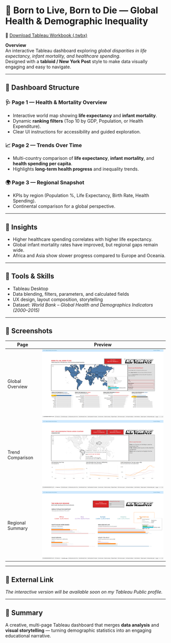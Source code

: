 # 📰 Born to Live, Born to Die — Global Health & Demographic Inequality

📁 [Download Tableau Workbook (.twbx)](born-to-live-born-to-die.twbx)

**Overview**  
An interactive Tableau dashboard exploring *global disparities in life expectancy, infant mortality, and healthcare spending*.  
Designed with a **tabloid / New York Post** style to make data visually engaging and easy to navigate.

---

## 🧭 Dashboard Structure

### 🩺 Page 1 — Health & Mortality Overview  
- Interactive world map showing **life expectancy** and **infant mortality**.  
- Dynamic **ranking filters** (Top 10 by GDP, Population, or Health Expenditure).  
- Clear UI instructions for accessibility and guided exploration.

### 📈 Page 2 — Trends Over Time  
- Multi-country comparison of **life expectancy**, **infant mortality**, and **health spending per capita**.  
- Highlights **long-term health progress** and inequality trends.

### 🌍 Page 3 — Regional Snapshot  
- KPIs by region (Population %, Life Expectancy, Birth Rate, Health Spending).  
- Continental comparison for a global perspective.

---

## 🧠 Insights
- Higher healthcare spending correlates with higher life expectancy.  
- Global infant mortality rates have improved, but regional gaps remain wide.  
- Africa and Asia show slower progress compared to Europe and Oceania.

---

## 🧰 Tools & Skills
- Tableau Desktop  
- Data blending, filters, parameters, and calculated fields  
- UX design, layout composition, storytelling  
- Dataset: *World Bank – Global Health and Demographics Indicators (2000–2015)*

---

## 📸 Screenshots
| Page | Preview |
|------|----------|
| Global Overview | ![Dashboard Page 1](../born-to-live-born-to-die/screenshot-1.png) |
| Trend Comparison | ![Dashboard Page 2](../born-to-live-born-to-die/screenshot-2.png) |
| Regional Summary | ![Dashboard Page 3](../born-to-live-born-to-die/screenshot-3.png) |

---

## 🔗 External Link
_The interactive version will be available soon on my Tableau Public profile._

---

## 💬 Summary
A creative, multi-page Tableau dashboard that merges **data analysis** and **visual storytelling** — turning demographic statistics into an engaging educational narrative.
